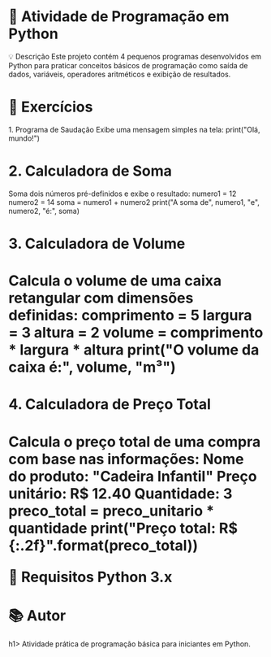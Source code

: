 <h1>📘 Atividade de Programação em Python</h1>
💡 Descrição
Este projeto contém 4 pequenos programas desenvolvidos em Python para praticar conceitos básicos de programação como saída de dados, variáveis, operadores aritméticos e exibição de resultados.

<h1>📂 Exercícios</h1>
1. Programa de Saudação
Exibe uma mensagem simples na tela:
print("Olá, mundo!")

<h1>2. Calculadora de Soma</h1>
Soma dois números pré-definidos e exibe o resultado:
numero1 = 12
numero2 = 14
soma = numero1 + numero2
print("A soma de", numero1, "e", numero2, "é:", soma)

<h1>3. Calculadora de Volume<h1>
Calcula o volume de uma caixa retangular com dimensões definidas:
comprimento = 5
largura = 3
altura = 2
volume = comprimento * largura * altura
print("O volume da caixa é:", volume, "m³")

<h1>4. Calculadora de Preço Total<h1>
Calcula o preço total de uma compra com base nas informações:
Nome do produto: "Cadeira Infantil"
Preço unitário: R$ 12.40
Quantidade: 3
preco_total = preco_unitario * quantidade
print("Preço total: R$ {:.2f}".format(preco_total))


📄 Requisitos
Python 3.x

<h1>📚 Autor</h1>h1>
Atividade prática de programação básica para iniciantes em Python.
